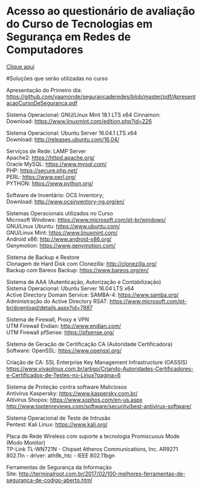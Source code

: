 <h1>Acesso ao questionário de avaliação do Curso de Tecnologias em Segurança em Redes de Computadores</h1>

<a href="https://goo.gl/forms/RlXawi2ZwLvmJhLJ3" target="_blank">Clique aqui</a>

#Soluções que serão utilizadas no curso

Apresentação do Primeiro dia: https://github.com/vaamonde/segurancaderedes/blob/master/pdf/ApresentacaoCursoDeSeguranca.pdf<br>

Sistema Operacional: GNU/Linux Mint 18.1 LTS x64 Cinnamon:<br>
Download: https://www.linuxmint.com/edition.php?id=226<br>

Sistema Operacional: Ubuntu Server 16.04.1 LTS x64<br>
Download: http://releases.ubuntu.com/16.04/<br>

Serviços de Rede: LAMP Server<br>
Apache2: https://httpd.apache.org/<br>
Oracle MySQL: https://www.mysql.com/<br>
PHP: https://secure.php.net/<br>
PERL: https://www.perl.org/<br>
PYTHON: https://www.python.org/<br>

Software de Inventário: OCS Inventory;<br>
Download: http://www.ocsinventory-ng.org/en/<br>

Sistemas Operacionais utilizados no Curso<br>
Microsoft Windows: https://www.microsoft.com/pt-br/windows/<br>
GNU/Linux Ubuntu: https://www.ubuntu.com/<br>
GNU/Linux Mint: https://www.linuxmint.com/<br>
Android x86: http://www.android-x86.org/<br>
Genymotion: https://www.genymotion.com/<br>

Sistema de Backup e Restore<br>
Clonagem de Hard Disk com Clonezilla: http://clonezilla.org/<br>
Backup com Bareos Backup: https://www.bareos.org/en/<br>

Sistema de AAA (Autenticação, Autorização e Contabilização)<br>
Sistema Operacional: Ubuntu Server 16.04 LTS x64 <br>
Active Directory Domain Service: SAMBA-4: https://www.samba.org/<br>
Administração do Active Directory RSAT: https://www.microsoft.com/pt-br/download/details.aspx?id=7887<br>

Sistema de Firewall, Proxy e VPN<br>
UTM Firewall Endian: http://www.endian.com/<br>
UTM Firewall pfSense: https://pfsense.org/<br>

Sistema de Geração de Certificação CA (Autoridade Certificadora)<br>
Software: OpenSSL: https://www.openssl.org/<br>

Criação de CA: SSL Enterprise Key Management Infrastructure (OASSIS)<br>
https://www.vivaolinux.com.br/artigo/Criando-Autoridades-Certificadores-e-Certificados-de-Testes-no-Linux?pagina=6<br>

Sistema de Proteção contra software Malicíosos<br>
Antivírus Kaspersky: https://www.kaspersky.com.br/<br>
Aitivírus Shopos: https://www.sophos.com/en-us.aspx<br>
http://www.toptenreviews.com/software/security/best-antivirus-software/<br>

Sistema Operacional de Teste de Intrusão<br>
Pentest: Kali Linux: https://www.kali.org/<br>

Placa de Rede Wireless com suporte a tecnologia Promiscuous Mode (Modo Monitor)<br>
TP-Link TL-WN721N - Chipset Atheros Communications, Inc. AR9271 802.11n - driver: ath9k_htc - IEEE 802.11bgn<br>

Ferramentas de Segurança da Informação<br>
Site: http://terminalroot.com.br/2017/02/100-melhores-ferramentas-de-seguranca-de-codigo-aberto.html<br>
